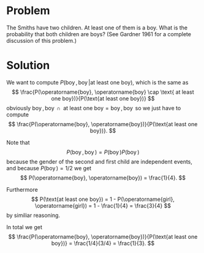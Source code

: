 # Problem
The Smiths have two children. At least one of them is a boy. What is the probability that both children are boys? (See Gardner 1961 for a complete discussion of this problem.)

# Solution
We want to compute $P(\operatorname{boy}, \operatorname{boy} | \text{at least one boy})$, which is the same as
$$
\frac{P(\operatorname{boy}, \operatorname{boy} \cap \text{ at least one boy})}{P(\text{at least one boy})}
$$
obviously $\operatorname{boy}, \operatorname{boy} \cap \text{ at least one boy} = \operatorname{boy}, \operatorname{boy}$ so we just have to compute
$$
\frac{P(\operatorname{boy}, \operatorname{boy})}{P(\text{at least one boy})}.
$$

Note that
$$
P(\operatorname{boy}, \operatorname{boy}) = P(\operatorname{boy}) P(\operatorname{boy})
$$
because the gender of the second and first child are independent events, and because $P(\operatorname{boy}) = 1/2$ we get
$$
P(\operatorname{boy}, \operatorname{boy}) = \frac{1}{4}.
$$

Furthermore
$$
P(\text{at least one boy}) = 1 - P(\operatorname{girl}, \operatorname{girl}) = 1 - \frac{1}{4} = \frac{3}{4}
$$
by similiar reasoning.

In total we get
$$
\frac{P(\operatorname{boy}, \operatorname{boy})}{P(\text{at least one boy})} = \frac{1/4}{3/4} = \frac{1}{3}.
$$